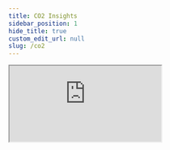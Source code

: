 ```yaml
---
title: CO2 Insights
sidebar_position: 1
hide_title: true
custom_edit_url: null
slug: /co2
---
```

<div className="proxy-page">
<iframe className="doc-iframe" title="SignUpDocs" src="https://lively-flower-064383f03.4.azurestaticapps.net/user-manual/CO2/co2-tech-req"></iframe>
<!--<iframe className="doc-iframe" title="SignUpDocs" src="https://thankfulZZZ-water-06a6c0b03.5.azurestaticapps.net/user-manual/CO2/co2-tech-req"></iframe>-->
</div>
